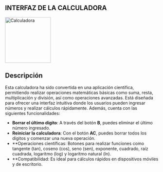 ## INTERFAZ DE LA CALCULADORA
<img src="https://github.com/user-attachments/assets/2d4855ec-da4c-425a-8bb6-808f303af266" alt="Calculadora" width="150"/>


## Descripción 
Esta calculadora ha sido convertida en una aplicación científica, permitiendo realizar operaciones matemáticas básicas como suma, resta, multiplicación y división, así como operaciones avanzadas. Está diseñada para ofrecer una interfaz intuitiva donde los usuarios pueden ingresar números y realizar cálculos rápidamente. Además, cuenta con las siguientes funcionalidades:

- **Borrar el último dígito**: A través del botón **B**, puedes eliminar el último número ingresado.
- **Reiniciar la calculadora**: Con el botón **AC**, puedes borrar todos los dígitos y comenzar una nueva operación.
- **Operaciones científicas: Botones para realizar funciones como tangente (tan), coseno (cos), seno (sen), exponente, cuadrado, raíz cuadrada, logaritmo (log) y logaritmo natural (ln).
- **Compatibilidad: Es ideal para cálculos rápidos en dispositivos móviles y de escritorio.
